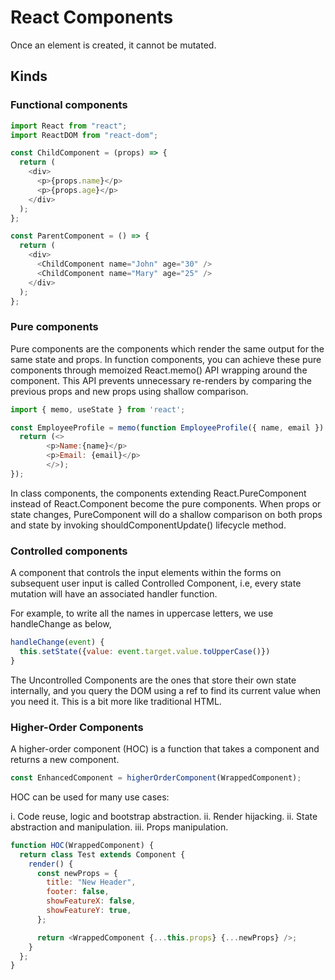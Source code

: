# React Components

Once an element is created, it cannot be mutated.

## Kinds

### Functional components

```js
import React from "react";
import ReactDOM from "react-dom";

const ChildComponent = (props) => {
  return (
    <div>
      <p>{props.name}</p>
      <p>{props.age}</p>
    </div>
  );
};

const ParentComponent = () => {
  return (
    <div>
      <ChildComponent name="John" age="30" />
      <ChildComponent name="Mary" age="25" />
    </div>
  );
};
```

### Pure components

Pure components are the components which render the same output for the same state and props. In function components, you can achieve these pure components through memoized React.memo() API wrapping around the component. This API prevents unnecessary re-renders by comparing the previous props and new props using shallow comparison.

```js
import { memo, useState } from 'react';

const EmployeeProfile = memo(function EmployeeProfile({ name, email }) {
  return (<>
        <p>Name:{name}</p>
        <p>Email: {email}</p>
        </>);
});
```

In class components, the components extending React.PureComponent instead of React.Component become the pure components. When props or state changes, PureComponent will do a shallow comparison on both props and state by invoking shouldComponentUpdate() lifecycle method.

### Controlled components

A component that controls the input elements within the forms on subsequent user input is called Controlled Component, i.e, every state mutation will have an associated handler function.

For example, to write all the names in uppercase letters, we use handleChange as below,

```js
handleChange(event) {
  this.setState({value: event.target.value.toUpperCase()})
}
```

The Uncontrolled Components are the ones that store their own state internally, and you query the DOM using a ref to find its current value when you need it. This is a bit more like traditional HTML.

### Higher-Order Components

A higher-order component (HOC) is a function that takes a component and returns a new component.

```js
const EnhancedComponent = higherOrderComponent(WrappedComponent);
```

HOC can be used for many use cases:

i. Code reuse, logic and bootstrap abstraction.
ii. Render hijacking.
ii. State abstraction and manipulation.
iii. Props manipulation.

```js
function HOC(WrappedComponent) {
  return class Test extends Component {
    render() {
      const newProps = {
        title: "New Header",
        footer: false,
        showFeatureX: false,
        showFeatureY: true,
      };

      return <WrappedComponent {...this.props} {...newProps} />;
    }
  };
}
```
